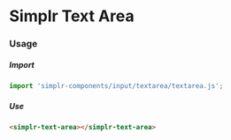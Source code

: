 # Simplr Text Area

### Usage

##### Import
```js
import 'simplr-components/input/textarea/textarea.js';
```

##### Use
```html
<simplr-text-area></simplr-text-area>
```
